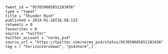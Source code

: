 ```
tweet_id = "957659085851283456"
type = "tweet"
title = "Thunder Rush"
published = 2018-01-28T16:58:13Z
retweets = 0
favourites = 0
source = "twitter"
twitter_account = "norms_ps4"
source_url = "https://twitter.com/norms_ps4/status/957659085851283456"
tag = [ "horizonzerodawn", "ps4share",]
```

<p class='image'><img src='https://mnf.m17s.net/2018/01/28/DUpJ29RXUAAwW5g.jpg' alt=''></p>

